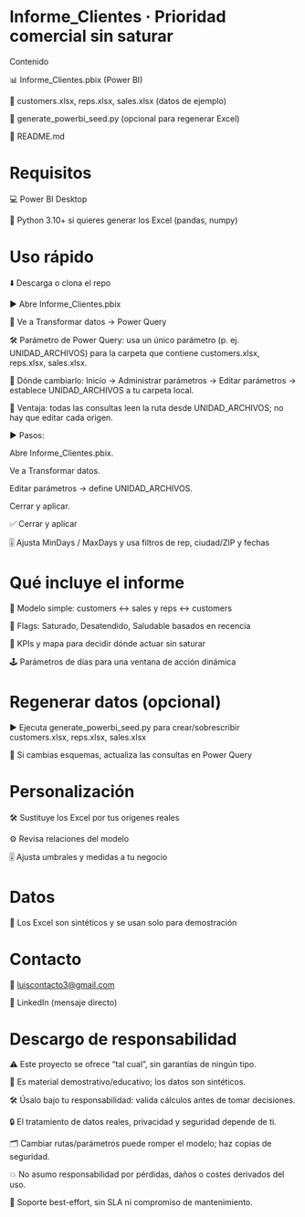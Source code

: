 # Informe_Clientes · Prioridad comercial sin saturar
Contenido

📊 Informe_Clientes.pbix (Power BI)

📁 customers.xlsx, reps.xlsx, sales.xlsx (datos de ejemplo)

🐍 generate_powerbi_seed.py (opcional para regenerar Excel)

📝 README.md

# Requisitos

💻 Power BI Desktop

🐍 Python 3.10+ si quieres generar los Excel (pandas, numpy)

# Uso rápido

⬇️ Descarga o clona el repo

▶️ Abre Informe_Clientes.pbix

🔧 Ve a Transformar datos → Power Query

🛠️ Parámetro de Power Query: usa un único parámetro (p. ej. UNIDAD_ARCHIVOS) para la carpeta que contiene customers.xlsx, reps.xlsx, sales.xlsx.

🧭 Dónde cambiarlo: Inicio → Administrar parámetros → Editar parámetros → establece UNIDAD_ARCHIVOS a tu carpeta local.

🔁 Ventaja: todas las consultas leen la ruta desde UNIDAD_ARCHIVOS; no hay que editar cada origen.

▶️ Pasos:

Abre Informe_Clientes.pbix.

Ve a Transformar datos.

Editar parámetros → define UNIDAD_ARCHIVOS.

Cerrar y aplicar.

✅ Cerrar y aplicar

🎚️ Ajusta MinDays / MaxDays y usa filtros de rep, ciudad/ZIP y fechas

# Qué incluye el informe

🔗 Modelo simple: customers ↔ sales y reps ↔ customers

🧭 Flags: Saturado, Desatendido, Saludable basados en recencia

🎯 KPIs y mapa para decidir dónde actuar sin saturar

🕹️ Parámetros de días para una ventana de acción dinámica

# Regenerar datos (opcional)

▶️ Ejecuta generate_powerbi_seed.py para crear/sobrescribir customers.xlsx, reps.xlsx, sales.xlsx

🧩 Si cambias esquemas, actualiza las consultas en Power Query

# Personalización

🛠️ Sustituye los Excel por tus orígenes reales

⚙️ Revisa relaciones del modelo

🎚️ Ajusta umbrales y medidas a tu negocio

# Datos

📎 Los Excel son sintéticos y se usan solo para demostración

# Contacto

📧 luiscontacto3@gmail.com

💼 LinkedIn (mensaje directo)


# Descargo de responsabilidad

⚠️ Este proyecto se ofrece “tal cual”, sin garantías de ningún tipo.

🧪 Es material demostrativo/educativo; los datos son sintéticos.

🛠️ Úsalo bajo tu responsabilidad: valida cálculos antes de tomar decisiones.

🔒 El tratamiento de datos reales, privacidad y seguridad depende de ti.

🗂️ Cambiar rutas/parámetros puede romper el modelo; haz copias de seguridad.

💥 No asumo responsabilidad por pérdidas, daños o costes derivados del uso.

📨 Soporte best-effort, sin SLA ni compromiso de mantenimiento.
